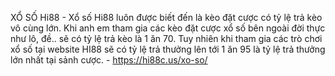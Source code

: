 XỔ SỐ Hi88 - Xổ số Hi88 luôn được biết đến là kèo đặt cược có tỷ lệ trả kèo vô cùng lớn. Khi anh em tham gia các kèo đặt cược xổ số bên ngoài đời thực như lô, đề.. sẽ có tỷ lệ trả kèo là 1 ăn 70. Tuy nhiên khi tham gia các trò chơi xổ số tại website HI88 sẽ có tỷ lệ trả thưởng lên tới 1 ăn 95 là tỷ lệ trả thưởng lớn nhất tại sảnh cược. - https://hi88c.us/xo-so/
